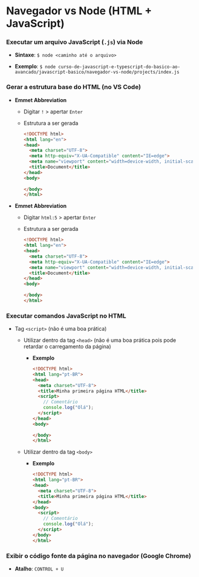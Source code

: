 # Navegador vs Node (HTML + JavaScript)

### Executar um arquivo JavaScript (`.js`) via Node

* **Sintaxe**: `$ node <caminho até o arquivo>`

* **Exemplo**: `$ node curso-de-javascript-e-typescript-do-basico-ao-avancado/javascript-basico/navegador-vs-node/projects/index.js`

### Gerar a estrutura base do HTML (no VS Code)

* **Emmet Abbreviation**

  * Digitar `!` > apertar `Enter`

  * Estrutura a ser gerada

    ```html
    <!DOCTYPE html>
    <html lang="en">
    <head>
      <meta charset="UTF-8">
      <meta http-equiv="X-UA-Compatible" content="IE=edge">
      <meta name="viewport" content="width=device-width, initial-scale=1.0">
      <title>Document</title>
    </head>
    <body>
      
    </body>
    </html>
    ```

* **Emmet Abbreviation**

  * Digitar `html:5` > apertar `Enter`

  * Estrutura a ser gerada

    ```html
    <!DOCTYPE html>
    <html lang="en">
    <head>
      <meta charset="UTF-8">
      <meta http-equiv="X-UA-Compatible" content="IE=edge">
      <meta name="viewport" content="width=device-width, initial-scale=1.0">
      <title>Document</title>
    </head>
    <body>
      
    </body>
    </html>
    ```

### Executar comandos JavaScript no HTML

* Tag `<script>` (não é uma boa prática)

  * Utilizar dentro da tag `<head>` (não é uma boa prática pois pode retardar o carregamento da página)

    * **Exemplo**

      ```html
      <!DOCTYPE html>
      <html lang="pt-BR">
      <head>
        <meta charset="UTF-8">
        <title>Minha primeira página HTML</title>
        <script>
          // Comentário
          console.log("Olá");
        </script>
      </head>
      <body>
        
      </body>
      </html>
      ```

  * Utilizar dentro da tag `<body>`

    * **Exemplo**

      ```html
      <!DOCTYPE html>
      <html lang="pt-BR">
      <head>
        <meta charset="UTF-8">
        <title>Minha primeira página HTML</title>
      </head>
      <body>
        <script>
          // Comentário
          console.log("Olá");
        </script>
      </body>
      </html>
      ```

### Exibir o código fonte da página no navegador (Google Chrome)

* **Atalho**: `CONTROL + U`